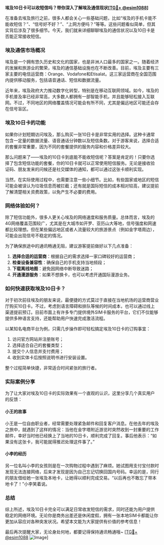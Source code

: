**埃及10日卡可以收短信吗？带你深入了解埃及通信现状[[TG💪+ @esim1088](https://t.me/s/esim1088)]**

在准备去埃及旅行之前，很多人都会关心一些基础问题，比如“埃及的手机卡能不能收短信？”、“信号好不好？”、“上网方便吗？”等等。这些问题看似简单，但其实背后涉及了很多细节。今天，我们就来详细聊聊埃及的通信状况以及10日卡是否能正常接收短信。

### 埃及通信市场概况

埃及是一个拥有悠久历史和文化的国家，也是非洲人口最多的国家之一。随着经济的发展和旅游业的繁荣，埃及的通信基础设施也在不断改善。目前，埃及主要有三家主要的电信运营商：Orange、Vodafone和Etisalat。这三家运营商在全国范围内提供移动服务，包括语音通话、短信和数据流量。

近年来，埃及政府大力推动数字化转型，特别是在移动互联网领域。如今，埃及的手机普及率已经非常高，大多数人都拥有一部智能手机，并且能够轻松接入互联网。不过，不同地区的网络覆盖情况可能会有所不同，尤其是偏远地区可能还会存在信号盲区。

### 埃及10日卡的功能

如果你计划短期访问埃及，那么购买一张10日卡是非常实用的选择。这种卡通常包含一定量的数据流量、语音通话分钟数以及短信条数。对于游客来说，选择合适的套餐非常重要，因为不同的套餐提供的服务内容和价格差异较大。

那么问题来了——埃及的10日卡到底能不能收短信呢？答案是肯定的！只要你选择了包含短信功能的套餐，你的10日卡就可以正常使用短信服务。无论是接收验证码、朋友发来的问候还是社交媒体的通知，都可以通过这张卡顺利实现。

当然，在实际使用过程中，也需要注意一些小细节。比如，有些国家或地区的短信可能会被误认为垃圾信息而被拦截；还有就是国际短信的成本相对较高，建议提前了解清楚相关资费政策，以免产生不必要的费用。

### 网络体验如何？

除了短信功能外，很多人更关心埃及的网络速度和服务质量。总体而言，埃及的4G网络覆盖范围较广，尤其是在大城市如开罗、亚历山大等地，信号强度和网速都比较理想。但在某些偏远地区或者人流量较大的旅游景点（例如金字塔周边），可能会出现信号不稳定的情况。

为了确保旅途中的通讯畅通无阻，建议游客提前做好以下几点准备：
1. **选择合适的运营商**：根据自己的需求选择一家口碑较好的运营商；
2. **检查设备兼容性**：确保自己的手机支持当地频段；
3. **下载离线地图**：避免因网络中断导致迷路；
4. **开通漫游服务**：如果不想换卡，也可以考虑开通国际漫游业务。

### 如何快速获取埃及10日卡？

对于初次前往埃及的朋友来说，最便捷的方式莫过于直接在当地机场的运营商营业厅购买10日卡。不过，考虑到语言障碍和排队等候的时间成本，也可以通过线上渠道提前预订。目前市面上有许多专门提供境外SIM卡服务的平台，它们不仅能够提供多种语言支持，还能帮助用户快速完成激活流程。

以某知名电商平台为例，只需几步操作即可轻松搞定埃及10日卡的订购事宜：
1. 访问官方网站并注册账号；
2. 选择适合自己的套餐类型；
3. 提交个人信息并支付费用；
4. 收到实体卡后按照说明书进行安装设置。

整个过程简单快捷，非常适合时间紧张的旅行者。

### 实际案例分享

为了让大家对埃及10日卡的实际效果有一个直观的认识，这里分享几个真实用户的反馈：

#### 小王的故事
小王是一位自由职业者，经常需要处理紧急邮件和回复客户消息。在他去年的埃及之旅中，就遇到了这样的情况：当他在金字塔附近游览时突然收到一封重要的工作邮件，幸好当时他已经换上了当地的10日卡，顺利完成了回复。事后他表示：“如果没有这张卡，我可能就得推迟处理这件事了。”

#### 小李的经历
另一位名叫小李的女孩则是在一次购物过程中遇到了麻烦。她试图用支付宝付款时发现无法连接网络，后来才发现是因为自己忘记切换回国内号码。幸运的是，同行的朋友借给她一张埃及本地卡，让她得以顺利完成交易。“以后再也不敢忘了带本地卡了！”小李笑着说。

### 总结

综上所述，埃及10日卡完全可以满足日常收发短信的需求，同时还能为用户提供稳定的网络环境。无论你是商务出差还是休闲度假，拥有一张本地SIM卡都能让你更加从容应对各种突发状况。希望本文能为大家提供有价值的参考信息！

最后再次提醒大家，无论身处何地，都要记得保持通讯畅通哦~ [[TG💪+ @esim1088](https://t.me/s/esim1088) ![Image](https://i.postimg.cc/4NQfJmqS/Snipaste-2025-05-13-00-14-12.png)]
